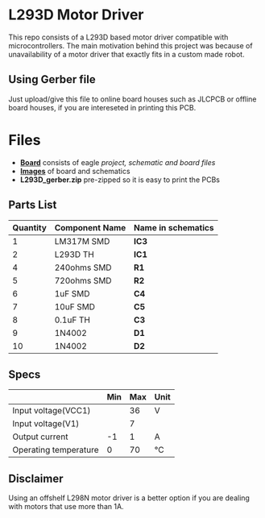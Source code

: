 # L293D Motor Driver
This repo consists of a L293D based motor driver compatible with microcontrollers. The main motivation behind this project was because of unavailability of a motor driver that exactly fits in a custom made robot.

## Using Gerber file
Just upload/give this file to online board houses such as JLCPCB or offline board houses, if you are intereseted in printing this PCB.

# Files
 - **[Board](%28https://github.com/dhanuzch/L293D-Customized-Motor-Driver/edit/master/Board/%29)** consists of eagle *project, schematic and board files*
 - **[Images](https://github.com/dhanuzch/L293D-Customized-Motor-Driver/edit/master/Images/)** of board and schematics
 - **L293D_gerber.zip** pre-zipped so it is easy to print the PCBs

## Parts List
|Quantity         |Component Name | Name in schematics|                        
|----------------|---------------|---|
|1|LM317M SMD|**IC3**|
|2|L293D TH |**IC1**|
|4|240ohms SMD|**R1** |
|5|720ohms SMD|**R2** |
|6|1uF SMD|**C4** |
|7|10uF SMD|**C5**|
|8|0.1uF TH|**C3**|
|9|1N4002|**D1**|
|10|1N4002|**D2**|

## Specs
|         |Min | Max |Unit|                        
|----------------|-----|----|---|
|Input voltage(VCC1)||36|V|
|Input voltage(V1)||7|
|Output current|-1|1|A|
|Operating temperature|0|70|°C|

## Disclaimer
Using an offshelf L298N motor driver is a better option if you are dealing with motors that use more than 1A.
